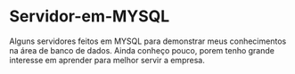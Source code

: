 # Servidor-em-MYSQL
Alguns servidores feitos em MYSQL para demonstrar meus conhecimentos na área de banco de dados. Ainda conheço pouco, porem tenho grande interesse em aprender para melhor servir a empresa.
